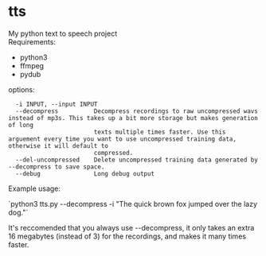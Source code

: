 # tts
My python text to speech project
<br>
Requirements:
 - python3
 - ffmpeg
 - pydub

options:
```  -h, --help            show this help message and exit
  -i INPUT, --input INPUT
  --decompress          Decompress recordings to raw uncompressed wavs instead of mp3s. This takes up a bit more storage but makes generation of long
                        texts multiple times faster. Use this arguement every time you want to use uncompressed training data, otherwise it will default to
                        compressed.
  --del-uncompressed    Delete uncompressed training data generated by --decompress to save space.
  --debug               Long debug output
```

<p>Example usage:</p>
`python3 tts.py --decompress -i "The quick brown fox jumped over the lazy dog."`

<p>It's reccomended that you always use --decompress, it only takes an extra 16 megabytes (instead of 3) for the recordings, and makes it many times faster.</p>
